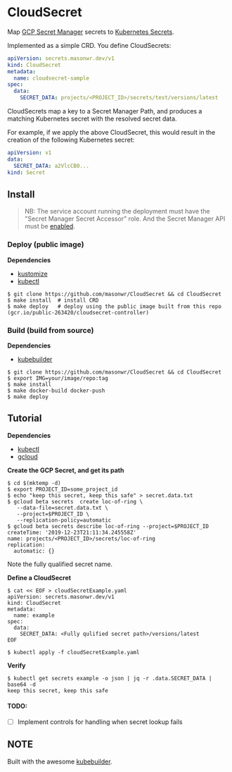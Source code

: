 # CloudSecret

Map [GCP Secret Manager](https://cloud.google.com/secret-manager/docs/) secrets to [Kubernetes Secrets](https://kubernetes.io/docs/concepts/configuration/secret/). 

Implemented as a simple CRD. You define CloudSecrets:

```yaml
apiVersion: secrets.masonwr.dev/v1
kind: CloudSecret
metadata:
  name: cloudsecret-sample
spec:
  data:
    SECRET_DATA: projects/<PROJECT_ID>/secrets/test/versions/latest
```

CloudSecrets map a key to a Secret Manager Path, and produces a matching Kubernetes secret with the resolved secret data. 

For example, if we apply the above CloudSecret, this would result in the creation of the following Kubernetes secret:

```yaml
apiVersion: v1
data:
  SECRET_DATA: a2VlcCB0...
kind: Secret
```


## Install
> NB: The service account running the deployment must have the "Secret Manager Secret Accessor" role. And the Secret Manager API must be [enabled](https://cloud.google.com/secret-manager/docs/quickstart-secret-manager-console).

### Deploy (public image)

**Dependencies**
- [kustomize](https://github.com/kubernetes-sigs/kustomize/blob/master/docs/INSTALL.md)
- [kubectl](https://kubernetes.io/docs/tasks/tools/install-kubectl/)


```shell
$ git clone https://github.com/masonwr/CloudSecret && cd CloudSecret
$ make install  # install CRD 
$ make deploy   # deploy using the public image built from this repo (gcr.io/public-263420/cloudsecret-controller)
```

### Build (build from source)

**Dependencies**
- [kubebuilder](https://book.kubebuilder.io/quick-start.html#installation)


```shell
$ git clone https://github.com/masonwr/CloudSecret && cd CloudSecret
$ export IMG=your/image/repo:tag
$ make install 
$ make docker-build docker-push
$ make deploy
```

## Tutorial
**Dependencies**
- [kubectl](https://kubernetes.io/docs/tasks/tools/install-kubectl/)
- [gcloud](https://cloud.google.com/sdk/install)

**Create the GCP Secret, and get its path**

```shell
$ cd $(mktemp -d)
$ export PROJECT_ID=some_project_id
$ echo "keep this secret, keep this safe" > secret.data.txt
$ gcloud beta secrets  create loc-of-ring \
   --data-file=secret.data.txt \
   --project=$PROJECT_ID \
   --replication-policy=automatic
$ gcloud beta secrets describe loc-of-ring --project=$PROJECT_ID
createTime: '2019-12-23T21:11:34.245558Z'
name: projects/<PROJECT_ID>/secrets/loc-of-ring
replication:
  automatic: {}
```

Note the fully qualified secret name.



**Define a CloudSecret**
```shell
$ cat << EOF > cloudSecretExample.yaml
apiVersion: secrets.masonwr.dev/v1                                                                                                   
kind: CloudSecret
metadata:
  name: example
spec:
  data:
    SECRET_DATA: <Fully qulified secret path>/versions/latest
EOF

$ kubectl apply -f cloudSecretExample.yaml 
```


**Verify**
```shell
$ kubectl get secrets example -o json | jq -r .data.SECRET_DATA | base64 -d
keep this secret, keep this safe
```

#### TODO:
- [ ]  Implement controls for handling when secret lookup fails  

## NOTE
Built with the awesome [kubebuilder](https://github.com/kubernetes-sigs/kubebuilder).
